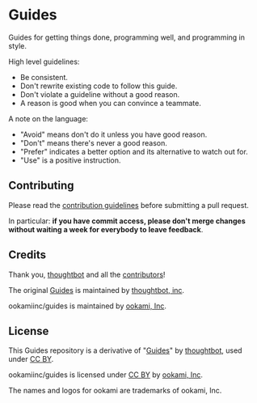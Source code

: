 # Guides

Guides for getting things done, programming well, and programming in style.

High level guidelines:

* Be consistent.
* Don't rewrite existing code to follow this guide.
* Don't violate a guideline without a good reason.
* A reason is good when you can convince a teammate.

A note on the language:

* "Avoid" means don't do it unless you have good reason.
* "Don't" means there's never a good reason.
* "Prefer" indicates a better option and its alternative to watch out for.
* "Use" is a positive instruction.

## Contributing

Please read the [contribution guidelines] before submitting a pull request.

In particular: **if you have commit access, please don't merge changes without
waiting a week for everybody to leave feedback**.

[contribution guidelines]: /CONTRIBUTING.md

## Credits

Thank you, [thoughtbot](http://thoughtbot.com/community) and all the [contributors](https://github.com/thoughtbot/guides/graphs/contributors)!

The original [Guides](https://github.com/thoughtbot/guides) is maintained by [thoughtbot, inc](http://thoughtbot.com/community).

ookamiinc/guides is maintained by [ookami, Inc](http://ookamiinc.com).

## License

This Guides repository is a derivative of
"[Guides](https://github.com/thoughtbot/guides)"
by [thoughtbot](https://github.com/thoughtbot), used under [CC BY](http://creativecommons.org/licenses/by/3.0/).

ookamiinc/guides is licensed under
[CC BY](http://creativecommons.org/licenses/by/3.0/)
by [ookami, Inc](https://github.com/ookamiinc).

The names and logos for ookami are trademarks of ookami, Inc.